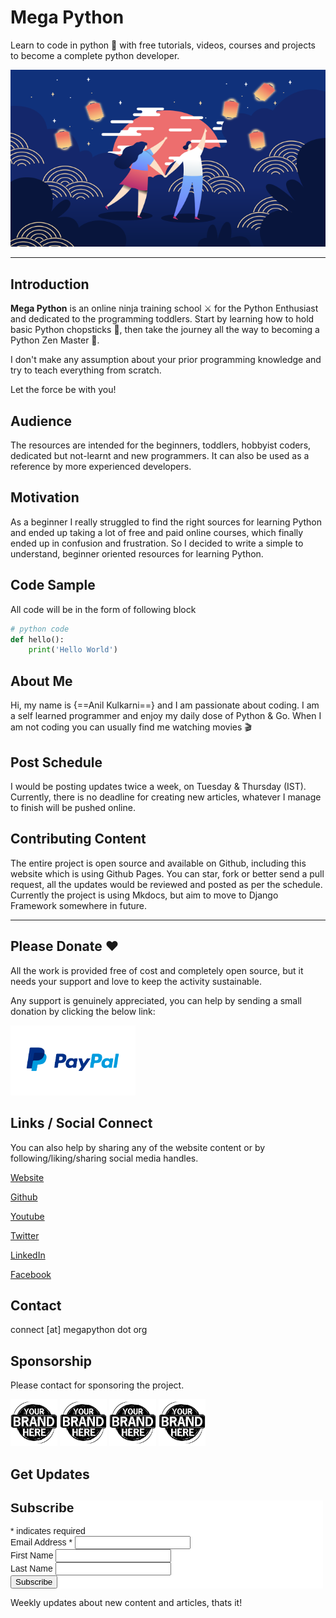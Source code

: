 <script id="mcjs">!function(c,h,i,m,p){m=c.createElement(h),p=c.getElementsByTagName(h)[0],m.async=1,m.src=i,p.parentNode.insertBefore(m,p)}(document,"script","https://chimpstatic.com/mcjs-connected/js/users/855c4266d070e1fa933eae8f5/78a4be3f20f4598f36ed03876.js");</script>

# Mega Python

Learn to code in python 🐍 with free tutorials, videos, courses and projects to become a complete python developer.

![Banner](images/banner.png)

<hr>

## Introduction

**Mega Python** is an online ninja training school ⚔️ for the Python Enthusiast and dedicated to the programming toddlers. Start by learning how to hold basic Python chopsticks 🥢, then take the journey all the way to becoming a Python Zen Master 🐲.

I don't make any assumption about your prior programming knowledge and try to teach everything from scratch.

Let the force be with you!

## Audience

The resources are intended for the beginners, toddlers, hobbyist coders, dedicated but not-learnt and new programmers. It can also be used as a reference by more experienced developers.

## Motivation

As a beginner I really struggled to find the right sources for learning Python and ended up taking a lot of free and paid online courses, which finally ended up in confusion and frustration. So I decided to write a simple to understand, beginner oriented resources for learning Python.

## Code Sample

All code will be in the form of following block

```python
# python code
def hello():
    print('Hello World')
```

## About Me

Hi, my name is {==Anil Kulkarni==} and I am passionate about coding. I am a self learned programmer and enjoy my daily dose of Python & Go. When I am not coding you can usually find me watching movies 🎬

## Post Schedule

I would be posting updates twice a week, on Tuesday & Thursday (IST). Currently, there is no deadline for creating new articles, whatever I manage to finish will be pushed online.

## Contributing Content

The entire project is open source and available on Github, including this website which is using Github Pages. You can star, fork or better send a pull request, all the updates would be reviewed and posted as per the schedule. Currently the project is using Mkdocs, but aim to move to Django Framework somewhere in future.

<hr>

## Please Donate ❤️

All the work is provided free of cost and completely open source, but it needs your support and love to keep the activity sustainable.

Any support is genuinely appreciated, you can help by sending a small donation by clicking the below link:

[<img src="images/paypal-logo.png" alt="Paypal" title="Paypal" width="200"/>](https://www.paypal.me/octallium)

## Links / Social Connect

You can also help by sharing any of the website content or by following/liking/sharing social media handles.

[Website](https://www.megapython.org)

[Github](https://www.github.com/megapython/megapython)

[Youtube](https://www.youtube.com/channel/UCptVl5nZtCcx9SPOCqPnj7A)

[Twitter](https://twitter.com/MegaPythonOrg)

[LinkedIn](https://www.linkedin.com/company/megapython)

[Facebook](https://www.facebook.com/megapythonorg)

## Contact

connect [at] megapython dot org

## Sponsorship

Please contact for sponsoring the project.

<img src="images/your-brand.jpeg" alt="Paypal" title="Paypal" width="75"/>
<img src="images/your-brand.jpeg" alt="Paypal" title="Paypal" width="75"/>
<img src="images/your-brand.jpeg" alt="Paypal" title="Paypal" width="75"/>
<img src="images/your-brand.jpeg" alt="Paypal" title="Paypal" width="75"/>

## Get Updates

<!-- Begin Mailchimp Signup Form -->
<link href="//cdn-images.mailchimp.com/embedcode/classic-10_7.css" rel="stylesheet" type="text/css">
<style type="text/css">
	#mc_embed_signup{background:#fff; clear:left; font:14px Helvetica,Arial,sans-serif;  width:500px;}
	/* Add your own Mailchimp form style overrides in your site stylesheet or in this style block.
	   We recommend moving this block and the preceding CSS link to the HEAD of your HTML file. */
</style>
<div id="mc_embed_signup">
<form action="https://megapython.us4.list-manage.com/subscribe/post?u=855c4266d070e1fa933eae8f5&amp;id=cca7687fc6" method="post" id="mc-embedded-subscribe-form" name="mc-embedded-subscribe-form" class="validate" target="_blank" novalidate>
    <div id="mc_embed_signup_scroll">
	<h2>Subscribe</h2>
<div class="indicates-required"><span class="asterisk">*</span> indicates required</div>
<div class="mc-field-group">
	<label for="mce-EMAIL">Email Address  <span class="asterisk">*</span>
</label>
	<input type="email" value="" name="EMAIL" class="required email" id="mce-EMAIL">
</div>
<div class="mc-field-group">
	<label for="mce-FNAME">First Name </label>
	<input type="text" value="" name="FNAME" class="" id="mce-FNAME">
</div>
<div class="mc-field-group">
	<label for="mce-LNAME">Last Name </label>
	<input type="text" value="" name="LNAME" class="" id="mce-LNAME">
</div>
	<div id="mce-responses" class="clear">
		<div class="response" id="mce-error-response" style="display:none"></div>
		<div class="response" id="mce-success-response" style="display:none"></div>
	</div>    <!-- real people should not fill this in and expect good things - do not remove this or risk form bot signups-->
    <div style="position: absolute; left: -5000px;" aria-hidden="true"><input type="text" name="b_855c4266d070e1fa933eae8f5_cca7687fc6" tabindex="-1" value=""></div>
    <div class="clear"><input type="submit" value="Subscribe" name="subscribe" id="mc-embedded-subscribe" class="button"></div>
    </div>
</form>
</div>
<script type='text/javascript' src='//s3.amazonaws.com/downloads.mailchimp.com/js/mc-validate.js'></script><script type='text/javascript'>(function($) {window.fnames = new Array(); window.ftypes = new Array();fnames[0]='EMAIL';ftypes[0]='email';fnames[1]='FNAME';ftypes[1]='text';fnames[2]='LNAME';ftypes[2]='text';fnames[3]='ADDRESS';ftypes[3]='address';fnames[4]='PHONE';ftypes[4]='phone';fnames[5]='BIRTHDAY';ftypes[5]='birthday';}(jQuery));var $mcj = jQuery.noConflict(true);</script>
<!--End mc_embed_signup-->

Weekly updates about new content and articles, thats it!
